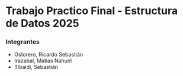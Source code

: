 # Trabajo Practico Final - Estructura de Datos 2025

### Integrantes

- Ostorero, Ricardo Sebastián
- Irazabal, Matias Nahuel
- Tibaldi, Sebastián